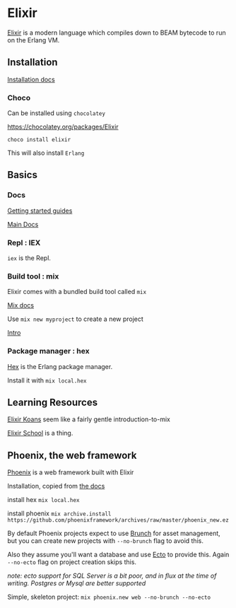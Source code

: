 
# Elixir

[Elixir](https://elixir-lang.org) is a modern language which compiles down to BEAM bytecode to run on the Erlang VM.

## Installation

[Installation docs](https://elixir-lang.org/install.html)

### Choco

Can be installed using `chocolatey`

https://chocolatey.org/packages/Elixir

`choco install elixir`

This will also install `Erlang`

## Basics

### Docs

[Getting started guides](https://elixir-lang.org/getting-started/introduction.html)

[Main Docs](https://elixir-lang.org/docs.html)

### Repl : IEX

`iex` is the Repl.

### Build tool : mix

Elixir comes with a bundled build tool called `mix`

[Mix docs](https://hexdocs.pm/mix/Mix.html)

Use `mix new myproject` to create a new project

[Intro](https://elixir-lang.org/getting-started/mix-otp/introduction-to-mix.html)

### Package manager : hex

[Hex](https://hex.pm/) is the Erlang package manager.

Install it with `mix local.hex`

## Learning Resources

[Elixir Koans](https://github.com/elixirkoans/elixir-koans) seem like a fairly gentle introduction-to-mix

[Elixir School](https://elixirschool.com/) is a thing.

## Phoenix, the web framework

[Phoenix](http://www.phoenixframework.org/) is a web framework built with Elixir

Installation, copied from [the docs](http://www.phoenixframework.org/docs/installation)

install hex `mix local.hex`

install phoenix `mix archive.install https://github.com/phoenixframework/archives/raw/master/phoenix_new.ez`

By default Phoenix projects expect to use [Brunch](http://brunch.io/) for asset management, but you can create
new projects with `--no-brunch` flag to avoid this.

Also they assume you'll want a database and use [Ecto](https://github.com/elixir-ecto/ecto) to provide this. Again `--no-ecto` flag on project creation skips this.

_note: ecto support for SQL Server is a bit poor, and in flux at the time of writing. Postgres or Mysql are better supported_

Simple, skeleton project: `mix phoenix.new web --no-brunch --no-ecto`
